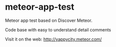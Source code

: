 # meteor-app-test
Meteor app test based on Discover Meteor.

Code base with easy to understand detail comments

Visit it on the web: http://yappycity.meteor.com/

